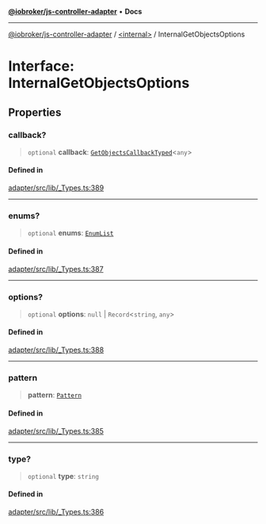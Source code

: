 [**@iobroker/js-controller-adapter**](../../README.md) • **Docs**

***

[@iobroker/js-controller-adapter](../../globals.md) / [\<internal\>](../README.md) / InternalGetObjectsOptions

# Interface: InternalGetObjectsOptions

## Properties

### callback?

> `optional` **callback**: [`GetObjectsCallbackTyped`](../type-aliases/GetObjectsCallbackTyped.md)\<`any`\>

#### Defined in

[adapter/src/lib/\_Types.ts:389](https://github.com/ioBroker/ioBroker.js-controller/blob/3daa8532c48e6c817fc472607ccec26424ca987e/packages/adapter/src/lib/_Types.ts#L389)

***

### enums?

> `optional` **enums**: [`EnumList`](../type-aliases/EnumList.md)

#### Defined in

[adapter/src/lib/\_Types.ts:387](https://github.com/ioBroker/ioBroker.js-controller/blob/3daa8532c48e6c817fc472607ccec26424ca987e/packages/adapter/src/lib/_Types.ts#L387)

***

### options?

> `optional` **options**: `null` \| `Record`\<`string`, `any`\>

#### Defined in

[adapter/src/lib/\_Types.ts:388](https://github.com/ioBroker/ioBroker.js-controller/blob/3daa8532c48e6c817fc472607ccec26424ca987e/packages/adapter/src/lib/_Types.ts#L388)

***

### pattern

> **pattern**: [`Pattern`](../type-aliases/Pattern.md)

#### Defined in

[adapter/src/lib/\_Types.ts:385](https://github.com/ioBroker/ioBroker.js-controller/blob/3daa8532c48e6c817fc472607ccec26424ca987e/packages/adapter/src/lib/_Types.ts#L385)

***

### type?

> `optional` **type**: `string`

#### Defined in

[adapter/src/lib/\_Types.ts:386](https://github.com/ioBroker/ioBroker.js-controller/blob/3daa8532c48e6c817fc472607ccec26424ca987e/packages/adapter/src/lib/_Types.ts#L386)

